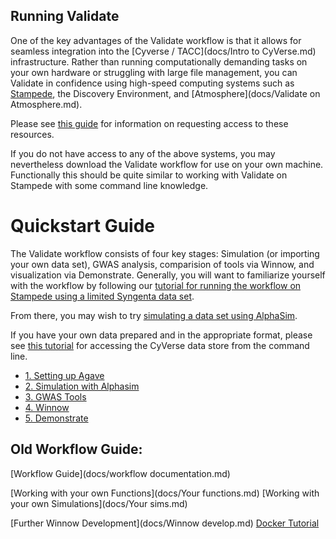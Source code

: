 ## Running Validate

One of the key advantages of the Validate workflow is that it allows for seamless integration into the [Cyverse / TACC](docs/Intro to CyVerse.md) infrastructure. Rather than running computationally demanding tasks on your own hardware or struggling with large file management, you can Validate in confidence using high-speed computing systems such as [Stampede](docs/Stampede-guide.md), the Discovery Environment, and [Atmosphere](docs/Validate on Atmosphere.md).

Please see [this guide](docs/Account-setup.md) for information on requesting access to these resources.

If you do not have access to any of the above systems, you may nevertheless download the Validate workflow for use on your own machine. Functionally this should be quite similar to working with Validate on Stampede with some command line knowledge.

# Quickstart Guide

The Validate workflow consists of four key stages: Simulation (or importing your own data set), GWAS analysis, comparision of tools via Winnow, and visualization via Demonstrate. Generally, you will want to familiarize yourself with the workflow by following our [tutorial for running the workflow on Stampede using a limited Syngenta data set](docs/syngenta_stampede.md).

From there, you may wish to try [simulating a data set using AlphaSim](docs/alphasim.md).

If you have your own data prepared and in the appropriate format, please see [this tutorial](docs/datastore.md) for accessing the CyVerse data store from the command line.

* [1. Setting up Agave](docs/agave.md)
* [2. Simulation with Alphasim](docs/alphasim.md)
* [3. GWAS Tools](docs/gwas_index.md)
* [4. Winnow](docs/winnow.md)
* [5. Demonstrate](docs/demonstrate.md)

## Old Workflow Guide:

[Workflow Guide](docs/workflow documentation.md) 

[Working with your own Functions](docs/Your functions.md)
[Working with your own Simulations](docs/Your sims.md)

[Further Winnow Development](docs/Winnow develop.md)
[Docker Tutorial](docs/docker_info/Docker_Tutorial.md)


